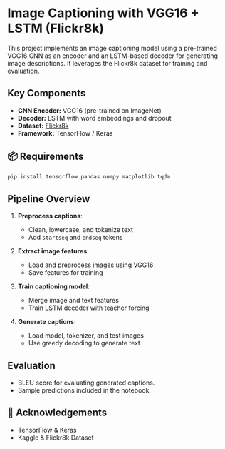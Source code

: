 # Image Captioning with VGG16 + LSTM (Flickr8k)
This project implements an image captioning model using a pre-trained VGG16 CNN as an encoder and an LSTM-based decoder for generating image descriptions. It leverages the Flickr8k dataset for training and evaluation.

## Key Components

- **CNN Encoder:** VGG16 (pre-trained on ImageNet)
- **Decoder:** LSTM with word embeddings and dropout
- **Dataset:** [Flickr8k](https://www.kaggle.com/datasets/adityajn105/flickr8k)
- **Framework:** TensorFlow / Keras

## 📦 Requirements

```bash
pip install tensorflow pandas numpy matplotlib tqdm
```

## Pipeline Overview

1. **Preprocess captions**:
   - Clean, lowercase, and tokenize text
   - Add `startseq` and `endseq` tokens

2. **Extract image features**:
   - Load and preprocess images using VGG16
   - Save features for training

3. **Train captioning model**:
   - Merge image and text features
   - Train LSTM decoder with teacher forcing

4. **Generate captions**:
   - Load model, tokenizer, and test images
   - Use greedy decoding to generate text

## Evaluation

- BLEU score for evaluating generated captions.
- Sample predictions included in the notebook.


## 🤝 Acknowledgements

- TensorFlow & Keras
- Kaggle & Flickr8k Dataset
